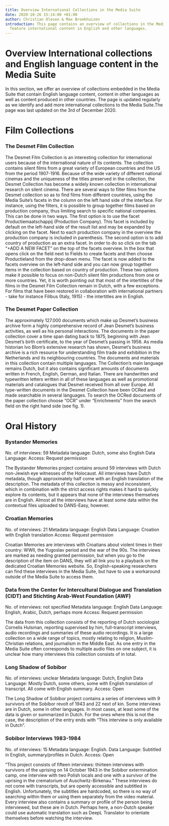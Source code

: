 ```yaml
---
title: Overview International Collections in the Media Suite
date: 2020-10-26 15:14:00 +01:00
author: Christian Olesen & Max Broekhuizen
introduction: This page contains an overview of collections in the Media Suite that
  feature international content in English and other languages.
---
```


# Overview International collections and English language content in the Media Suite

In this section, we offer an overview of collections embedded in the Media Suite that contain English language content, content in other languages as well as content produced in other countries. The page is updated regularly as we identify and add more international collections to the Media Suite.The page was last updated on the 3rd of December 2020.

# Film Collections

### The Desmet Film Collection

The Desmet Film Collection is an interesting collection for international users because of the international nature of its contents. The collection contains silent films from a great variety of European countries and the US from the period 1907-1916. Because of the wide variety of different national cinemas and the uniqueness of the titles preserved in the collection, the Desmet Collection has become a widely known collection in international research on silent cinema. There are several ways to filter films from the Desmet collection so as to find films from different countries, using the Media Suite’s facets in the column on the left hand side of the interface. For instance, using the filters, it is possible to group together films based on production company, thus limiting search to specific national companies. This can be done in two ways. The first option is to use the facet Productiemaatschappij (Production Company). This facet is included by default on the left-hand side of the result list and may be expanded by clicking on the facet. Next to each production company in the overview the production company is included in parenthesis. The second option is to add country of production as an extra facet. In order to do so click on the tab “\+ADD A NEW FACET” on the top of the facets overview. In the box that opens click on the field next to Fields to create facets and then choose Productieland from the drop-down menu. The facet is now added to the facets overview on the left-hand side and you can now group together items in the collection based on country of production. These two options make it possible to focus on non-Dutch silent film productions from one or more countries. Yet, it is worth pointing out that most of the intertitles of the films in the Desmet Film Collection remain in Dutch, with a few exceptions. For films that have been restored in collaboration with international partners - take for instance Filibus (Italy, 1915) - the intertitles are in English.

### The Desmet Paper Collection

The approximately 127.000 documents which make up Desmet’s business archive form a highly comprehensive record of Jean Desmet’s business activities, as well as his personal interactions. The documents in the paper collection cover a time span dating back to 1875, beginning with Jean Desmet’s birth certificate, to the year of Desmet’s passing in 1956. As media historian Ivo Blom’s extensive research has shown, Desmet’s business archive is a rich resource for understanding film trade and exhibition in the Netherlands and its neighbouring countries. The documents and materials in this collection contain multiple languages. The Collection’s main language remains Dutch, but it also contains significant amounts of documents written in French, English, German, and Italian. There are handwritten and typewritten letters written in all of these languages as well as promotional materials and catalogues that Desmet received from all over Europe. All type-written documents in the Desmet Collection have been OCRed and made searchable in several languages. To search the OCRed documents of the paper collection choose “OCR” under “Enrichments” from the search field on the right hand side (see fig. 1).

# Oral History

### Bystander Memories

No. of interviews: 59
Metadata language: Dutch, some also English
Data Language:
Access: Request permission

The Bystander Memories project contains around 59 interviews with Dutch non-Jewish eye witnesses of the Holocaust. All interviews have Dutch metadata, though approximately half come with an English translation of the description. The metadata of this collection is messy and inconsistent, which in combination with the strict access rights makes it hard to quickly explore its contents, but it appears that none of the interviews themselves are in English. Almost all the interviews have at least some data within the contextual files uploaded to DANS-Easy, however.

### Croatian Memories

No. of interviews: 21
Metadata language: English
Data Language: Croation with English translation
Access: Request permission

Croatian Memories are interviews with Croatians about violent times in their country: WWII, the Yugoslav period and the war of the 90s. The interviews are marked as needing granted permission, but when you go to the description of the item on DANS, they will all link you to a playback on the dedicated Croatian Memories website. So, English-speaking researchers can find these interviews in the Media Suite, but have to use a workaround outside of the Media Suite to access them.

### Data from the Center for Intercultural Dialogue and Translation (CIDT) and Stichting Arab-West Foundation (AWF)

No. of interviews: not specified
Metadata language: English
Data Language: English, Arabic, Dutch, perhaps more
Access: Request permission

The data from this collection consists of the reporting of Dutch sociologist Cornelis Hulsman, reporting supervised by him, full-transcript interviews, audio recordings and summaries of these audio recordings. It is a large collection on a wide range of topics, mostly relating to religion, Muslim-Christian relations, and journalism in the Middle East. As one entry in the Media Suite often corresponds to multiple audio files on one subject, it is unclear how many interviews this collection consists of in total.

### Long Shadow of Sobibor

No. of interviews: unclear
Metadata language: Dutch, English
Data Language: Mostly Dutch, some others, some with English translation of transcript. All come with English summary.
Access: Open

The Long Shadow of Sobibor project contains a series of interviews with 9 survivors of the Sobibor revolt of 1943 and 22 next of kin. Some interviews are in Dutch, some in other languages. In most cases, at least some of the data is given or summarized in Dutch. For the ones where this is not the case, the description of the entry ends with “This interview is only available in Dutch”.

### Sobibor Interviews 1983-1984

No. of interviews: 15
Metadata language: English.
Data Language: Subtitled in English, summary/profiles in Dutch.
Access: Open

“This project consists of fifteen interviews: thirteen interviews with survivors of the uprising on 14 October 1943 in the Sobibor extermination camp, one interview with two Polish locals and one with a survivor of the uprising in the crematorium of Auschwitz-Birkenau.” These interviews do not come with transcripts, but are openly accessible and subtitled in English. Unfortunately, the subtitles are hardcoded, so there is no way of searching within them or using them separately from the video material. Every interview also contains a summary or profile of the person being interviewed, but these are in Dutch. Perhaps here, a non-Dutch speaker could use automatic translation such as DeepL Translator to orientate themselves before watching the interview.